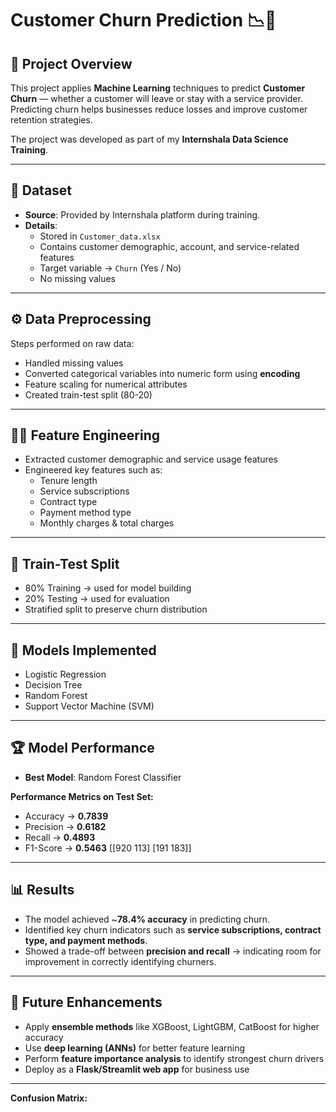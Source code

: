# Customer Churn Prediction 📉👥  

## 📌 Project Overview  
This project applies **Machine Learning** techniques to predict **Customer Churn** — whether a customer will leave or stay with a service provider. Predicting churn helps businesses reduce losses and improve customer retention strategies.  

The project was developed as part of my **Internshala Data Science Training**.  

---

## 📂 Dataset  
- **Source**: Provided by Internshala platform during training.  
- **Details**:  
  - Stored in `Customer_data.xlsx`  
  - Contains customer demographic, account, and service-related features  
  - Target variable → `Churn` (Yes / No)  
  - No missing values  

---

## ⚙️ Data Preprocessing  
Steps performed on raw data:  
- Handled missing values  
- Converted categorical variables into numeric form using **encoding**  
- Feature scaling for numerical attributes  
- Created train-test split (80-20)  

---

## 🧑‍💻 Feature Engineering  
- Extracted customer demographic and service usage features  
- Engineered key features such as:  
  - Tenure length  
  - Service subscriptions  
  - Contract type  
  - Payment method type  
  - Monthly charges & total charges  

---

## 🔀 Train-Test Split  
- 80% Training → used for model building  
- 20% Testing → used for evaluation  
- Stratified split to preserve churn distribution  

---

## 🤖 Models Implemented  
- Logistic Regression  
- Decision Tree  
- Random Forest  
- Support Vector Machine (SVM)  

---

## 🏆 Model Performance  
- **Best Model**: Random Forest Classifier  

**Performance Metrics on Test Set:**  
- Accuracy → **0.7839**  
- Precision → **0.6182**  
- Recall → **0.4893**  
- F1-Score → **0.5463**
[[920 113]
[191 183]]


---

## 📊 Results  
- The model achieved ~**78.4% accuracy** in predicting churn.  
- Identified key churn indicators such as **service subscriptions, contract type, and payment methods**.  
- Showed a trade-off between **precision and recall** → indicating room for improvement in correctly identifying churners.  

---

## 📌 Future Enhancements  
- Apply **ensemble methods** like XGBoost, LightGBM, CatBoost for higher accuracy  
- Use **deep learning (ANNs)** for better feature learning  
- Perform **feature importance analysis** to identify strongest churn drivers  
- Deploy as a **Flask/Streamlit web app** for business use  

---


**Confusion Matrix:**  
